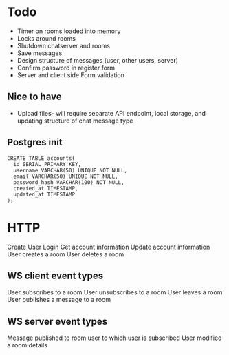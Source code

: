 # Todo

* Timer on rooms loaded into memory
* Locks around rooms
* Shutdown chatserver and       rooms
* Save messages
* Design structure of messages (user, other users, server)
* Confirm password in register form
* Server and client side Form validation

## Nice to have

* Upload files- will require separate API endpoint, local storage, and updating structure of chat message type

## Postgres init
```
CREATE TABLE accounts(
  id SERIAL PRIMARY KEY,
  username VARCHAR(50) UNIQUE NOT NULL,
  email VARCHAR(50) UNIQUE NOT NULL,
  password_hash VARCHAR(100) NOT NULL,
  created_at TIMESTAMP,
  updated_at TIMESTAMP
);
```

# HTTP

Create User
Login
Get account information
Update account information
User creates a room
User deletes a room

## WS client event types

User subscribes to a room
User unsubscribes to a room
User leaves a room
User publishes a message to a room

## WS server event types

Message published to room user to which user is subscribed
User modified a room details

